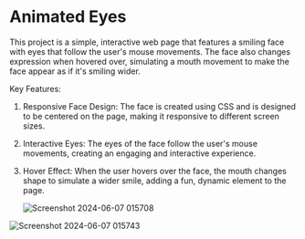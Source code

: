# Animated Eyes

This project is a simple, interactive web page that features a smiling face with eyes that follow the user's mouse movements. The face also changes expression when hovered over, simulating a mouth movement to make the face appear as if it's smiling wider.

Key Features:
1. Responsive Face Design: The face is created using CSS and is designed to be centered on the 
   page, making it responsive to different screen sizes.
2. Interactive Eyes: The eyes of the face follow the user's mouse movements, creating an engaging 
   and interactive experience.
3. Hover Effect: When the user hovers over the face, the mouth changes shape to simulate a wider 
   smile, adding a fun, dynamic element to the page.

   ![Screenshot 2024-06-07 015708](https://github.com/Juhikumari134/JAVASCRIPT-PROJECTS/assets/134398207/3bf5dba0-ebb8-41d5-832a-41b91d99bd9f)

   
![Screenshot 2024-06-07 015743](https://github.com/Juhikumari134/JAVASCRIPT-PROJECTS/assets/134398207/fa33dcae-8246-4fcd-b56b-549cb02a544a)
